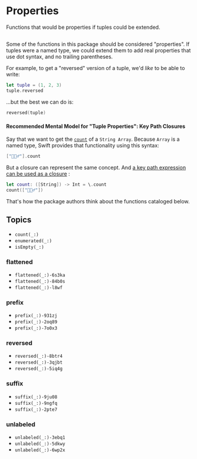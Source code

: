 # Properties

Functions that would be properties if tuples could be extended.

## 

Some of the functions in this package should be considered "properties". If tuples were a named type, we could extend them to add real properties that use dot syntax, and no trailing parentheses.

For example, to get a "reversed" version of a tuple, we'd *like* to be able to write:  

```swift
let tuple = (1, 2, 3) 
tuple.reversed
```

…but the best we can do is:

```swift
reversed(tuple)
```

#### Recommended Mental Model for "Tuple Properties": Key Path Closures

Say that we want to get the [`count`](https://developer.apple.com/documentation/swift/collection/count-4l4qk) of a `String Array`. Because `Array` is a named type, Swift provides that functionality using this syntax: 

```swift
["🧛🏼‍♂️"].count
```

But a closure can represent the same concept. And [a key path expression can be used as a closure](https://github.com/apple/swift-evolution/blob/main/proposals/0249-key-path-literal-function-expressions.md) :

```swift
let count: ([String]) -> Int = \.count
count(["🧛🏼‍♂️"])
```

That's how the package authors think about the functions cataloged below.

## Topics

- ``count(_:)``
- ``enumerated(_:)``
- ``isEmpty(_:)``

### flattened
- ``flattened(_:)-6s3ka``
- ``flattened(_:)-84b0s``
- ``flattened(_:)-l8wf``

### prefix
- ``prefix(_:)-931zj``
- ``prefix(_:)-2oq89``
- ``prefix(_:)-7o0x3``

### reversed
- ``reversed(_:)-8btr4``
- ``reversed(_:)-3qjbt``
- ``reversed(_:)-5iq4g``

### suffix
- ``suffix(_:)-9ju08``
- ``suffix(_:)-9ngfq``
- ``suffix(_:)-2pte7``

### unlabeled
- ``unlabeled(_:)-3ebq1``
- ``unlabeled(_:)-5dkwy``
- ``unlabeled(_:)-6wp2x``
